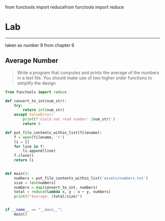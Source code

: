 from functools import reducefrom functools import reduce

# Lab

----------

taken as number 9 from chapter 6

## Average Number

> Write a program that computes and prints the average of the numbers in a text file. You should make use of two higher order functions to simplify the design


```python
from functools import reduce

def convert_to_int(num_str):
    try:
        return int(num_str)
    except ValueError:
        print(f'Could not read number: {num_str}')
        return 0

def put_file_contents_within_list(filename):
    f = open(filename, 'r')
    li = []
    for line in f:
        li.append(line)
    f.close()
    return li
    

def main():
    numbers = put_file_contents_within_list('assets/numbers.txt')
    size = len(numbers)
    numbers = map(convert_to_int, numbers)
    total = reduce(lambda x, y : x + y, numbers)
    print(f"Average: {total/size}")


if __name__ == "__main__":
    main()
```


